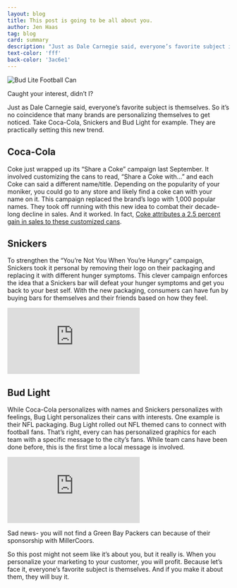 ```yaml
---
layout: blog
title: This post is going to be all about you.
author: Jen Haas
tag: blog
card: summary
description: "Just as Dale Carnegie said, everyone’s favorite subject is themselves. So it’s no coincidence that many brands are personalizing themselves to get noticed. Take Coca-Cola, Snickers and Bud Light for example. They are practically setting this new trend."
text-color: 'fff'
back-color: '3ac6e1'
---
```

![Bud Lite Football Can](/img/blog/This-post-is-going-to-be-all-about-you.jpg)

Caught your interest, didn’t I?  

Just as Dale Carnegie said, everyone’s favorite subject is themselves. So it’s no coincidence that many brands are personalizing themselves to get noticed. Take Coca-Cola, Snickers and Bud Light for example. They are practically setting this new trend.

## Coca-Cola
Coke just wrapped up its “Share a Coke” campaign last September. It involved customizing the cans to read, “Share a Coke with…” and each Coke can said a different name/title. Depending on the popularity of your moniker, you could go to any store and likely find a coke can with your name on it. This campaign replaced the brand’s logo with 1,000 popular names. They took off running with this new idea to combat their decade-long decline in sales. And it worked. In fact, [Coke attributes a 2.5 percent gain in sales to these customized cans]( http://www.adweek.com/news-gallery/advertising-branding/why-brands-coca-cola-and-bud-light-are-making-packaging-personal-167340).

## Snickers
To strengthen the “You’re Not You When You’re Hungry” campaign, Snickers took it personal by removing their logo on their packaging and replacing it with different hunger symptoms.  This clever campaign enforces the idea that a Snickers bar will defeat your hunger symptoms and get you back to your best self. With the new packaging, consumers can have fun by buying bars for themselves and their friends based on how they feel.

<iframe src="https://www.youtube.com/embed/pT6PlWjuXw0" frameborder="0" allowfullscreen></iframe>

## Bud Light
While Coca-Cola personalizes with names and Snickers personalizes with feelings, Bug Light personalizes their cans with interests. One example is their NFL packaging. Bug Light rolled out NFL themed cans to connect with football fans. That’s right, every can has personalized graphics for each team with a specific message to the city’s fans. While team cans have been done before, this is the first time a local message is involved.

<iframe src="https://www.youtube.com/embed/u1mgMjmS7Ik" frameborder="0" allowfullscreen></iframe>

Sad news- you will not find a Green Bay Packers can because of their sponsorship with MillerCoors.

So this post might not seem like it’s about you, but it really is. When you personalize your marketing to your customer, you will profit. Because let’s face it, everyone’s favorite subject is themselves. And if you make it about them, they will buy it.  
